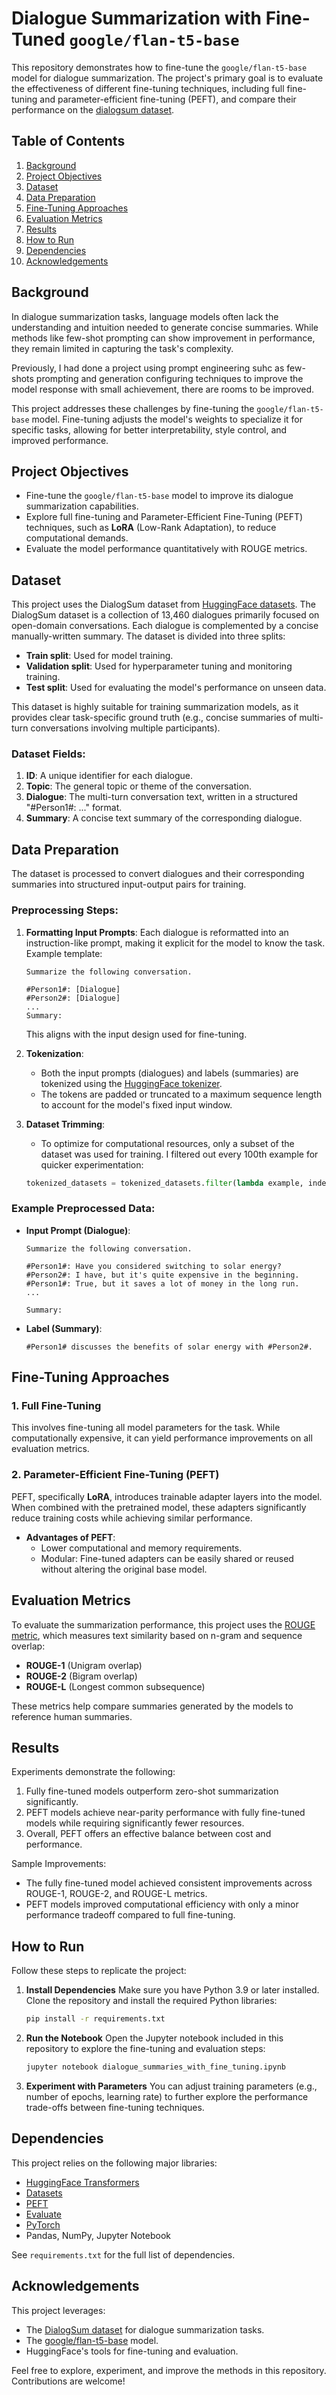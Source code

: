 # Dialogue Summarization with Fine-Tuned `google/flan-t5-base`

This repository demonstrates how to fine-tune the `google/flan-t5-base` model for dialogue summarization. The project's primary goal is to evaluate the effectiveness of different fine-tuning techniques, including full fine-tuning and parameter-efficient fine-tuning (PEFT), and compare their performance on the [dialogsum dataset](https://huggingface.co/datasets/knkarthick/dialogsum).

## Table of Contents
1. [Background](#background)
2. [Project Objectives](#project-objectives)
3. [Dataset](#dataset)
4. [Data Preparation](#data-preparation)
5. [Fine-Tuning Approaches](#fine-tuning-approaches)
6. [Evaluation Metrics](#evaluation-metrics)
7. [Results](#results)
8. [How to Run](#how-to-run)
9. [Dependencies](#dependencies)
10. [Acknowledgements](#acknowledgements)

## Background
In dialogue summarization tasks, language models often lack the understanding and intuition needed to generate concise summaries. While methods like few-shot prompting can show improvement in performance, they remain limited in capturing the task's complexity.

Previously, I had done a project using prompt engineering suhc as few-shots prompting and generation configuring techniques to improve the model response with small achievement, there are rooms to be improved.

This project addresses these challenges by fine-tuning the `google/flan-t5-base` model. Fine-tuning adjusts the model's weights to specialize it for specific tasks, allowing for better interpretability, style control, and improved performance.

## Project Objectives
- Fine-tune the `google/flan-t5-base` model to improve its dialogue summarization capabilities.
- Explore full fine-tuning and Parameter-Efficient Fine-Tuning (PEFT) techniques, such as **LoRA** (Low-Rank Adaptation), to reduce computational demands.
- Evaluate the model performance quantitatively with ROUGE metrics.

## Dataset
This project uses the DialogSum dataset from [HuggingFace datasets](https://huggingface.co/datasets/knkarthick/dialogsum).
The DialogSum dataset is a collection of 13,460 dialogues primarily focused on open-domain conversations. Each dialogue is complemented by a concise manually-written summary. The dataset is divided into three splits:
- **Train split**: Used for model training.
- **Validation split**: Used for hyperparameter tuning and monitoring training.
- **Test split**: Used for evaluating the model's performance on unseen data.

This dataset is highly suitable for training summarization models, as it provides clear task-specific ground truth (e.g., concise summaries of multi-turn conversations involving multiple participants).

### Dataset Fields:
1. **ID**: A unique identifier for each dialogue.
2. **Topic**: The general topic or theme of the conversation.
3. **Dialogue**: The multi-turn conversation text, written in a structured "#Person1#: ..." format.
4. **Summary**: A concise text summary of the corresponding dialogue.

## Data Preparation
The dataset is processed to convert dialogues and their corresponding summaries into structured input-output pairs for training. 

### Preprocessing Steps:
1. **Formatting Input Prompts**:
   Each dialogue is reformatted into an instruction-like prompt, making it explicit for the model to know the task. Example template:
   ```
   Summarize the following conversation.

   #Person1#: [Dialogue]
   #Person2#: [Dialogue]
   ...
   Summary:
   ```
   This aligns with the input design used for fine-tuning.

2. **Tokenization**:
   - Both the input prompts (dialogues) and labels (summaries) are tokenized using the [HuggingFace tokenizer](https://huggingface.co/docs/transformers/v4.0.0/en/tokenizer_summary).
   - The tokens are padded or truncated to a maximum sequence length to account for the model's fixed input window.

3. **Dataset Trimming**:
   - To optimize for computational resources, only a subset of the dataset was used for training. I filtered out every 100th example for quicker experimentation:
   ```python
   tokenized_datasets = tokenized_datasets.filter(lambda example, index: index % 100 == 0, with_indices=True)
   ```

### Example Preprocessed Data:
- **Input Prompt (Dialogue)**:
  ```
  Summarize the following conversation.
  
  #Person1#: Have you considered switching to solar energy?
  #Person2#: I have, but it's quite expensive in the beginning.
  #Person1#: True, but it saves a lot of money in the long run.
  ...
  
  Summary:
  ```
- **Label (Summary)**:
  ```
  #Person1# discusses the benefits of solar energy with #Person2#.
  ```

  
## Fine-Tuning Approaches

### 1. Full Fine-Tuning
This involves fine-tuning all model parameters for the task. While computationally expensive, it can yield performance improvements on all evaluation metrics.

### 2. Parameter-Efficient Fine-Tuning (PEFT)
PEFT, specifically **LoRA**, introduces trainable adapter layers into the model. When combined with the pretrained model, these adapters significantly reduce training costs while achieving similar performance.

- **Advantages of PEFT**:
  - Lower computational and memory requirements.
  - Modular: Fine-tuned adapters can be easily shared or reused without altering the original base model.

## Evaluation Metrics
To evaluate the summarization performance, this project uses the [ROUGE metric](https://en.wikipedia.org/wiki/ROUGE_(metric)), which measures text similarity based on n-gram and sequence overlap:
- **ROUGE-1** (Unigram overlap)
- **ROUGE-2** (Bigram overlap)
- **ROUGE-L** (Longest common subsequence)

These metrics help compare summaries generated by the models to reference human summaries.

## Results
Experiments demonstrate the following:
1. Fully fine-tuned models outperform zero-shot summarization significantly.
2. PEFT models achieve near-parity performance with fully fine-tuned models while requiring significantly fewer resources.
3. Overall, PEFT offers an effective balance between cost and performance.

Sample Improvements:
- The fully fine-tuned model achieved consistent improvements across ROUGE-1, ROUGE-2, and ROUGE-L metrics.
- PEFT models improved computational efficiency with only a minor performance tradeoff compared to full fine-tuning.

## How to Run
Follow these steps to replicate the project:

1. **Install Dependencies**
   Make sure you have Python 3.9 or later installed. Clone the repository and install the required Python libraries:
   ```bash
   pip install -r requirements.txt
   ```
2. **Run the Notebook**
   Open the Jupyter notebook included in this repository to explore the fine-tuning and evaluation steps:
   ```bash
   jupyter notebook dialogue_summaries_with_fine_tuning.ipynb
   ```

3. **Experiment with Parameters**
   You can adjust training parameters (e.g., number of epochs, learning rate) to further explore the performance trade-offs between fine-tuning techniques.

## Dependencies
This project relies on the following major libraries:
- [HuggingFace Transformers](https://huggingface.co/transformers/)
- [Datasets](https://huggingface.co/docs/datasets/)
- [PEFT](https://github.com/huggingface/peft)
- [Evaluate](https://huggingface.co/spaces/evaluate-metric)
- [PyTorch](https://pytorch.org/)
- Pandas, NumPy, Jupyter Notebook

See `requirements.txt` for the full list of dependencies.

## Acknowledgements
This project leverages:
- The [DialogSum dataset](https://huggingface.co/datasets/knkarthick/dialogsum) for dialogue summarization tasks.
- The [google/flan-t5-base](https://huggingface.co/google/flan-t5-base) model.
- HuggingFace's tools for fine-tuning and evaluation.

Feel free to explore, experiment, and improve the methods in this repository. Contributions are welcome!
